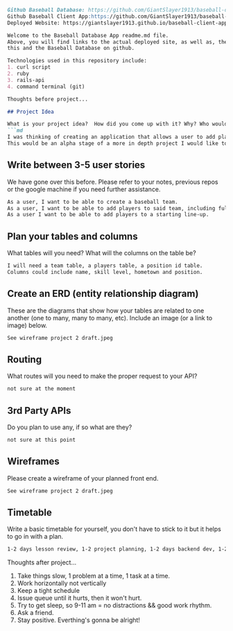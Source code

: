 ```md
Github Baseball Database: https://github.com/GiantSlayer1913/baseball-database
Github Baseball Client App:https://github.com/GiantSlayer1913/baseball-client-app
Deployed Website: https://giantslayer1913.github.io/baseball-client-app/

Welcome to the Baseball Database App readme.md file.
Above, you will find links to the actual deployed site, as well as, the links to
this and the Baseball Database on github.

Technologies used in this repository include:
1. curl script
2. ruby
3. rails-api
4. command terminal (git)

Thoughts before project...

## Project Idea

What is your project idea?  How did you come up with it? Why? Who would use it?
```md
I was thinking of creating an application that allows a user to add players to a baseball team roster.
This would be an alpha stage of a more in depth project I would like to pursue later on or after the program.
```

## Write between 3-5 user stories
We have gone over this before. Please refer to your notes, previous repos or the
google machine if you need further assistance.
```md
As a user, I want to be able to create a baseball team.
As a user, I want to be able to add players to said team, including full name and position
As a user I want to be able to add players to a starting line-up.
```

## Plan your tables and columns
What tables will you need? What will the columns on the table be?
```md
I will need a team table, a players table, a position id table.
Columns could include name, skill level, hometown and position.
```

## Create an ERD (entity relationship diagram)
These are the diagrams that show how your tables are related to one another
(one to many, many to many, etc).
Include an image (or a link to image) below.
```md
See wireframe project 2 draft.jpeg
```

## Routing
What routes will you need to make the proper request to your API?
```md
not sure at the moment
```

## 3rd Party APIs
Do you plan to use any, if so what are they?
```md
not sure at this point
```

## Wireframes
Please create a wireframe of your planned front end.
```md
See wireframe project 2 draft.jpeg
```

## Timetable
Write a basic timetable for yourself, you don't have to stick to it but it
helps to go in with a plan.
```md
1-2 days lesson review, 1-2 project planning, 1-2 days backend dev, 1-2 front-end dev.
```
Thoughts after project...
1. Take things slow, 1 problem at a time, 1 task at a time.
2. Work horizontally not vertically
3. Keep a tight schedule
  1. Issue queue until it hurts, then it won't hurt.
  2. Try to get sleep, so 9-11 am = no distractions && good work rhythm.
4. Ask a friend.
5. Stay positive. Everthing's gonna be alright!
```
